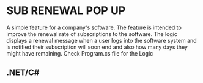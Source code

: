 # SUB RENEWAL POP UP

A simple feature for a company's software. The feature is intended to improve the renewal rate of subscriptions to the software. The logic displays a renewal message when a user logs into the software system and is notified their subscription will soon end and also how many days they might have remaining. 
Check Program.cs file for the Logic

## .NET/C#

